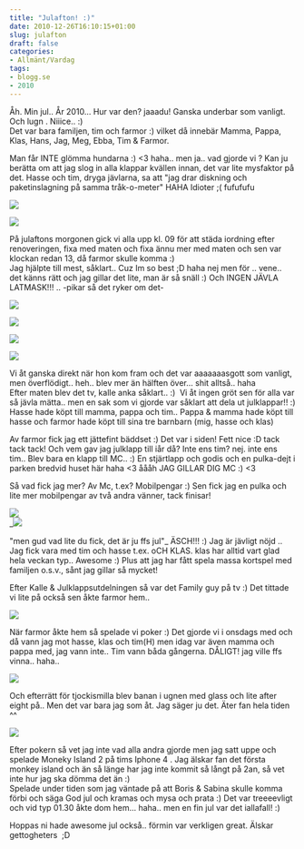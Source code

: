 ```yaml
---
title: "Julafton! :)"
date: 2010-12-26T16:10:15+01:00
slug: julafton
draft: false
categories:
- Allmänt/Vardag
tags:
- blogg.se
- 2010
---
```

Åh. Min jul.. År 2010... Hur var den? jaaadu! Ganska underbar som vanligt. Och lugn . Niiice.. :)  
Det var bara familjen, tim och farmor :) vilket då innebär Mamma, Pappa, Klas, Hans, Jag, Meg, Ebba, Tim & Farmor.  
  
Man får INTE glömma hundarna :) <3 haha.. men ja.. vad gjorde vi ? Kan ju berätta om att jag slog in alla klappar kvällen innan, det var lite mysfaktor på det. Hasse och tim, dryga jävlarna, sa att "jag drar diskning och paketinslagning på samma tråk-o-meter" HAHA Idioter ;( fufufufu  
  
![](/assets/images/blogg.se/dsc00621_123518462.jpg)  
  
  
![](https://cdn3.cdnme.se/cdn/9-1/701517/images/2010/dsc00622_123518555.jpg)  
  
  
På julaftons morgonen gick vi alla upp kl. 09 för att städa iordning efter renoveringen, fixa med maten och fixa ännu mer med maten och sen var klockan redan 13, då farmor skulle komma :)  
Jag hjälpte till mest, såklart.. Cuz Im so best ;D haha nej men för .. vene.. det känns rätt och jag gillar det lite, man är så snäll :) Och INGEN JÄVLA LATMASK!!! .. -pikar så det ryker om det-  
  
![](/assets/images/blogg.se/dsc00623_123518221.jpg)  
  
  
  
![](https://cdn1.cdnme.se/cdn/9-1/701517/images/2010/dsc00625_123518718.jpg)  
  
  
  
![](/assets/images/blogg.se/dsc00628_123518865.jpg)  
  
  
![](https://cdn3.cdnme.se/cdn/9-1/701517/images/2010/dsc00629_123518800.jpg)  
  
Vi åt ganska direkt när hon kom fram och det var aaaaaaasgott som vanligt, men överflödigt.. heh.. blev mer än hälften över... shit alltså.. haha  
Efter maten blev det tv, kalle anka såklart.. :)  Vi åt ingen gröt sen för alla var så jävla mätta.. men en sak som vi gjorde var såklart att dela ut julklappar!! :)  
Hasse hade köpt till mamma, pappa och tim.. Pappa & mamma hade köpt till hasse och farmor hade köpt till sina tre barnbarn (mig, hasse och klas)  
  
Av farmor fick jag ett jättefint bäddset :) Det var i siden! Fett nice :D tack tack tack! Och vem gav jag julklapp till iår då? Inte ens tim? nej. inte ens tim.. Blev bara en klapp till MC.. :) En stjärtlapp och godis och en pulka-dejt i parken bredvid huset här haha <3 åååh JAG GILLAR DIG MC :) <3  
  
Så vad fick jag mer? Av Mc, t.ex? Mobilpengar :) Sen fick jag en pulka och lite mer mobilpengar av två andra vänner, tack finisar!  
  
![](/assets/images/blogg.se/dsc00633_123520434.jpg)  
_![](https://cdn2.cdnme.se/cdn/9-1/701517/images/2010/dsc00635_123520674.jpg)  
  
  
"men gud vad lite du fick, det är ju ffs jul"_ ÄSCH!!! :) Jag är jävligt nöjd .. Jag fick vara med tim och hasse t.ex. oCH KLAS. klas har alltid vart glad hela veckan typ.. Awesome :) Plus att jag har fått spela massa kortspel med familjen o.s.v., sånt jag gillar så mycket!  
  
Efter Kalle & Julklappsutdelningen så var det Family guy på tv :) Det tittade vi lite på också sen åkte farmor hem..  
  
![](/assets/images/blogg.se/dsc00630_123519999.jpg)  
  
När farmor åkte hem så spelade vi poker :) Det gjorde vi i onsdags med och då vann jag mot hasse, klas och tim(H) men idag var även mamma och pappa med, jag vann inte.. Tim vann båda gångerna. DÅLIGT! jag ville ffs vinna.. haha..  
  
  
![](/assets/images/blogg.se/dsc00631_123520298.jpg)  
  
Och efterrätt för tjockismilla blev banan i ugnen med glass och lite after eight på.. Men det var bara jag som åt. Jag säger ju det. Äter fan hela tiden ^^  
  
![](/assets/images/blogg.se/dsc00632_123520931.jpg)  
  
  
Efter pokern så vet jag inte vad alla andra gjorde men jag satt uppe och spelade Moneky Island 2 på tims Iphone 4 . Jag älskar fan det första monkey island och än så länge har jag inte kommit så långt på 2an, så vet inte hur jag ska dömma det än :)  
Spelade under tiden som jag väntade på att Boris & Sabina skulle komma förbi och säga God jul och kramas och mysa och prata :) Det var treeeevligt och vid typ 01.30 åkte dom hem... haha.. men en fin jul var det iallafall! :)  
  
Hoppas ni hade awesome jul också.. förmin var verkligen great. Älskar gettogheters  ;D